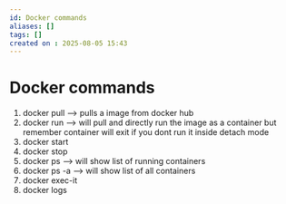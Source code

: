 ```yaml
---
id: Docker commands
aliases: []
tags: []
created on : 2025-08-05 15:43
---
```


# Docker commands 

1. docker pull --> pulls a image from docker hub 
2. docker run --> will pull and directly run the image as a container but remember container will exit if you dont run it inside detach mode  
3. docker start
4. docker stop
5. docker ps --> will show list of running containers 
5. docker ps -a --> will show list of all containers 
6. docker exec-it
5. docker logs
